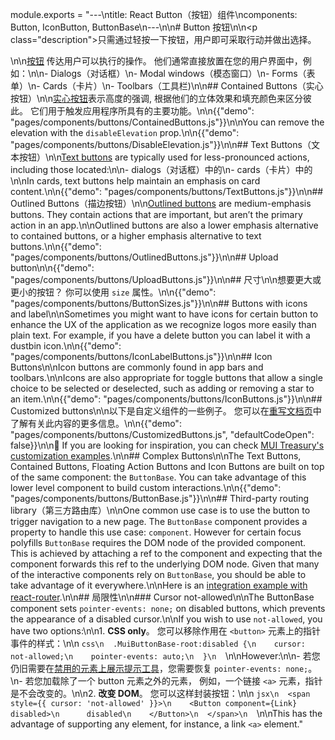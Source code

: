 module.exports = "---\ntitle: React Button（按钮）组件\ncomponents: Button, IconButton, ButtonBase\n---\n\n# Button 按钮\n\n<p class=\"description\">只需通过轻按一下按钮，用户即可采取行动并做出选择。</p>\n\n[按钮](https://material.io/design/components/buttons.html) 传达用户可以执行的操作。 他们通常直接放置在您的用户界面中，例如：\n\n- Dialogs（对话框）\n- Modal windows（模态窗口）\n- Forms（表单）\n- Cards（卡片）\n- Toolbars（工具栏)\n\n## Contained Buttons（实心按钮）\n\n[实心按钮](https://material.io/design/components/buttons.html#contained-button)表示高度的强调, 根据他们的立体效果和填充颜色来区分彼此。 它们用于触发应用程序所具有的主要功能。\n\n{{\"demo\": \"pages/components/buttons/ContainedButtons.js\"}}\n\nYou can remove the elevation with the `disableElevation` prop.\n\n{{\"demo\": \"pages/components/buttons/DisableElevation.js\"}}\n\n## Text Buttons（文本按钮）\n\n[Text buttons](https://material.io/design/components/buttons.html#text-button) are typically used for less-pronounced actions, including those located:\n\n- dialogs（对话框）中的\n- cards（卡片）中的\n\nIn cards, text buttons help maintain an emphasis on card content.\n\n{{\"demo\": \"pages/components/buttons/TextButtons.js\"}}\n\n## Outlined Buttons（描边按钮）\n\n[Outlined buttons](https://material.io/design/components/buttons.html#outlined-button) are medium-emphasis buttons. They contain actions that are important, but aren’t the primary action in an app.\n\nOutlined buttons are also a lower emphasis alternative to contained buttons, or a higher emphasis alternative to text buttons.\n\n{{\"demo\": \"pages/components/buttons/OutlinedButtons.js\"}}\n\n## Upload button\n\n{{\"demo\": \"pages/components/buttons/UploadButtons.js\"}}\n\n## 尺寸\n\n想要更大或更小的按钮？ 你可以使用 `size` 属性。\n\n{{\"demo\": \"pages/components/buttons/ButtonSizes.js\"}}\n\n## Buttons with icons and label\n\nSometimes you might want to have icons for certain button to enhance the UX of the application as we recognize logos more easily than plain text. For example, if you have a delete button you can label it with a dustbin icon.\n\n{{\"demo\": \"pages/components/buttons/IconLabelButtons.js\"}}\n\n## Icon Buttons\n\nIcon buttons are commonly found in app bars and toolbars.\n\nIcons are also appropriate for toggle buttons that allow a single choice to be selected or deselected, such as adding or removing a star to an item.\n\n{{\"demo\": \"pages/components/buttons/IconButtons.js\"}}\n\n## Customized buttons\n\n以下是自定义组件的一些例子。 您可以在[重写文档页](/customization/components/)中了解有关此内容的更多信息。\n\n{{\"demo\": \"pages/components/buttons/CustomizedButtons.js\", \"defaultCodeOpen\": false}}\n\n👑 If you are looking for inspiration, you can check [MUI Treasury's customization examples](https://mui-treasury.com/components/button).\n\n## Complex Buttons\n\nThe Text Buttons, Contained Buttons, Floating Action Buttons and Icon Buttons are built on top of the same component: the `ButtonBase`. You can take advantage of this lower level component to build custom interactions.\n\n{{\"demo\": \"pages/components/buttons/ButtonBase.js\"}}\n\n## Third-party routing library（第三方路由库）\n\nOne common use case is to use the button to trigger navigation to a new page. The `ButtonBase` component provides a property to handle this use case: `component`. However for certain focus polyfills `ButtonBase` requires the DOM node of the provided component. This is achieved by attaching a ref to the component and expecting that the component forwards this ref to the underlying DOM node. Given that many of the interactive components rely on `ButtonBase`, you should be able to take advantage of it everywhere.\n\nHere is an [integration example with react-router](/guides/composition/#button).\n\n## 局限性\n\n### Cursor not-allowed\n\nThe ButtonBase component sets `pointer-events: none;` on disabled buttons, which prevents the appearance of a disabled cursor.\n\nIf you wish to use `not-allowed`, you have two options:\n\n1. **CSS only**。 您可以移除作用在 `<button>` 元素上的指针事件的样式：\n\n  ```css\n  .MuiButtonBase-root:disabled {\n    cursor: not-allowed;\n    pointer-events: auto;\n  }\n  ```\n\nHowever:\n\n- 若您仍旧需要在[禁用的元素上展示提示工具](/components/tooltips/#disabled-elements)，您需要恢复 `pointer-events: none;`。\n- 若您加载除了一个 button 元素之外的元素， 例如，一个链接 `<a>` 元素，指针是不会改变的。\n\n2. **改变 DOM**。 您可以这样封装按钮：\n\n  ```jsx\n  <span style={{ cursor: 'not-allowed' }}>\n    <Button component={Link} disabled>\n      disabled\n    </Button>\n  </span>\n  ```\n\nThis has the advantage of supporting any element, for instance, a link `<a>` element."